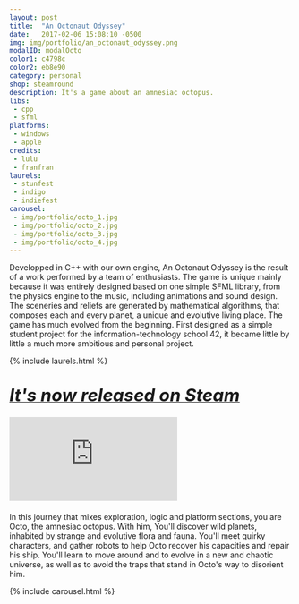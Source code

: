 ```yaml
---
layout: post
title:  "An Octonaut Odyssey"
date:   2017-02-06 15:08:10 -0500
img: img/portfolio/an_octonaut_odyssey.png
modalID: modalOcto
color1: c4798c 
color2: eb8e90 
category: personal
shop: steamround
description: It's a game about an amnesiac octopus.
libs:
 - cpp 
 - sfml 
platforms:
 - windows
 - apple
credits:
 - lulu
 - franfran
laurels:
 - stunfest
 - indigo
 - indiefest
carousel:
 - img/portfolio/octo_1.jpg
 - img/portfolio/octo_2.jpg
 - img/portfolio/octo_3.jpg
 - img/portfolio/octo_4.jpg
---
```

Developped in C++ with our own engine, An Octonaut Odyssey is the result of a work performed by a team of enthusiasts. The game is unique mainly because it was entirely designed based on one simple SFML library, from the physics engine to the music, including animations and sound design.
The sceneries and reliefs are generated by mathematical algorithms, that composes each and every planet, a unique and evolutive living place. The game has much evolved from the beginning. First designed as a simple student project for the information-technology school 42, it became little by little a much more ambitious and personal project.

{% include laurels.html %}

<div class="row">
 <div class="post-link col-12 d-flex justify-content-center" style="padding-top: 20px;">
  <a href="http://store.steampowered.com/app/566320/An_Octonaut_Odyssey/"><strong style="font-size: calc(12px + 2vmin);"><i>It's now released on Steam</i></strong></a>
 </div>
</div>

<div style="padding-top: 20px;" class="row">
 <div class="col-0 col-lg-1"></div>
 <div class="col-12 col-lg-10">
   <div class="embed-responsive embed-responsive-16by9">
    <iframe class="embed-responsive-item" src="https://www.youtube.com/embed/dAnAuwoRoA0?modestbranding=1&autohide=1&showinfo=0&controls=0&rel=0" frameborder="0" allowfullscreen></iframe>
   </div>
  </div>
 <div class="col-0 col-lg-1"></div>
</div>

<div style="padding-top: 20px;" class="row">
 <div class="col-0 col-lg-1"></div>
  <div class="col-12 col-lg-10">
      In this journey that mixes exploration, logic and platform sections, you are Octo, the amnesiac octopus. With him, You'll discover wild planets, inhabited by strange and evolutive flora and fauna. You'll meet quirky characters, and gather robots to help Octo recover his capacities and repair his ship. You'll learn to move around and to evolve in a new and chaotic universe, as well as to avoid the traps that stand in Octo's way to disorient him.
  </div>
 <div class="col-0 col-lg-1"></div>
</div>

{% include carousel.html %}
